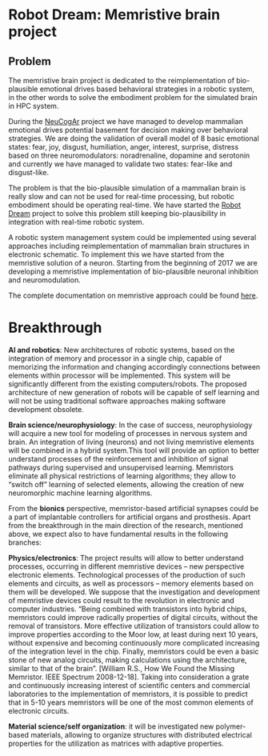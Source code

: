 # Robot Dream: Memristive brain project

## Problem

The memristive brain project is dedicated to the reimplementation of bio-plausible emotional drives based behavioral strategies in a robotic system, in the other words to solve the embodiment problem for the simulated brain in HPC system. 

During the [NeuCogAr](https://github.com/research-team/NEUCOGAR) project we have managed to develop mammalian emotional drives potential basement for decision making over behavioral strategies. We are doing the validation of overall model of 8 basic emotional states: fear, joy, disgust, humiliation, anger, interest, surprise, distress based on three neuromodulators: noradrenaline, dopamine and serotonin and currently we have managed to validate two states: fear-like and disgust-like. 

The problem is that the bio-plausible simulation of a mammalian brain is really slow and can not be used for real-time processing, but robotic embodiment should be operating real-time. We have started the [Robot Dream](https://github.com/research-team/robot-dream) project to solve this problem still keeping bio-plausibility in integration with real-time robotic system.

A robotic system management system could be implemented using several approaches including reimplementation of mammalian brain structures in electronic schematic. To implement this we have started from the memristive solution of a neuron. Starting from the beginning of 2017 we are developing a memristive implementation of bio-plausible neuronal inhibition and neuromodulation.

The complete documentation on memristive approach could be found [here](https://github.com/research-team/memristive-brain/blob/master/doc/memristive_approach.md).

# Breakthrough 

**AI and robotics**: New architectures of robotic systems, based on the integration of memory and processor in a single chip, capable of memorizing the information and changing accordingly connections between elements within processor will be implemented. This system will be significantly different from the existing computers/robots. The proposed architecture of new generation of robots will be capable of self learning and will not be using traditional software approaches making software development obsolete.

**Brain science/neurophysiology**: In the case of success, neurophysiology will acquire a new tool for modeling of processes in nervous system and brain. An integration of living (neurons) and not living memristive elements will be combined in a hybrid system.This tool will provide an option to better understand processes of the reinforcement and inhibition of signal pathways during supervised and unsupervised learning. Memristors eliminate all physical restrictions of learning algorithms; they allow to “switch off” learning of selected elements, allowing the creation of new neuromorphic machine learning algorithms. 

From the **bionics** perspective, memristor-based artificial synapses could be a part of implantable controllers for artificial organs and prosthesis.
Apart from the breakthrough in the main direction of the research, mentioned above, we expect also to have fundamental results in the following branches:

**Physics/electronics**: The project results will allow to better understand processes, occurring in different memristive devices – new perspective electronic elements. Technological processes of the production of such elements and circuits, as well as processors – memory elements based on them will be developed.  We suppose that the investigation and development of memristive devices could result to the revolution in electronic and computer industries. “Being combined with transistors into hybrid chips, memristors could improve radically properties of digital circuits, without the removal of transistors.
 More effective utilization of transistors could allow to improve properties according to the Moor low, at least during next 10 years, without expensive and becoming continuously more complicated increasing of the integration level in the chip. Finally, memristors could be even a basic stone of new analog circuits, making calculations using the architecture, similar to that of the brain”. [William R.S., How We Found the Missing Memristor. IEEE Spectrum 2008-12-18]. Taking into consideration a grate and continuously increasing interest of scientific centers and commercial laboratories to the implementation of memristors, it is possible to predict that in 5-10 years memristors will be one of the most common elements of electronic circuits.

**Material science/self organization**: it will be investigated new polymer-based materials, allowing to organize structures with distributed electrical properties for the utilization as matrices with adaptive properties.


